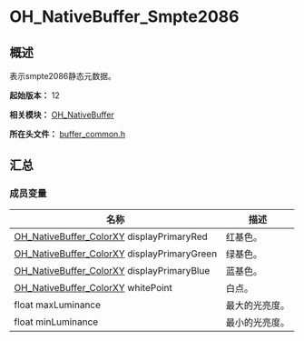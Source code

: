# OH_NativeBuffer_Smpte2086
<!--Kit: ArkGraphics 2D-->
<!--Subsystem: Graphics-->
<!--Owner: @BruceXu; @li_hui180; @ding-panyun-->
<!--Designer: @conan13234-->
<!--Tester: @nobuggers-->
<!--Adviser: @ge-yafang-->
## 概述

表示smpte2086静态元数据。

**起始版本：** 12

**相关模块：** [OH_NativeBuffer](capi-oh-nativebuffer.md)

**所在头文件：** [buffer_common.h](capi-buffer-common-h.md)

## 汇总

### 成员变量

| 名称                                                         | 描述           |
| ------------------------------------------------------------ | -------------- |
| [OH_NativeBuffer_ColorXY](capi-oh-nativebuffer-oh-nativebuffer-colorxy.md) displayPrimaryRed | 红基色。       |
| [OH_NativeBuffer_ColorXY](capi-oh-nativebuffer-oh-nativebuffer-colorxy.md) displayPrimaryGreen | 绿基色。       |
| [OH_NativeBuffer_ColorXY](capi-oh-nativebuffer-oh-nativebuffer-colorxy.md) displayPrimaryBlue | 蓝基色。       |
| [OH_NativeBuffer_ColorXY](capi-oh-nativebuffer-oh-nativebuffer-colorxy.md) whitePoint | 白点。         |
| float maxLuminance                                           | 最大的光亮度。 |
| float minLuminance                                           | 最小的光亮度。 |

